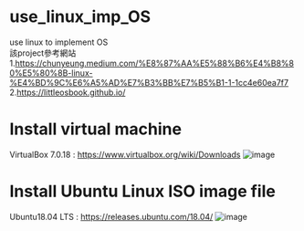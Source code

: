 # use_linux_imp_OS
use linux to implement OS  
該project參考網站  
1.https://chunyeung.medium.com/%E8%87%AA%E5%88%B6%E4%B8%80%E5%80%8B-linux-%E4%BD%9C%E6%A5%AD%E7%B3%BB%E7%B5%B1-1-1cc4e60ea7f7  
2.https://littleosbook.github.io/

# Install virtual machine 
VirtualBox 7.0.18 : https://www.virtualbox.org/wiki/Downloads
![image](https://github.com/unshun0120/use_linux_imp_OS/assets/79517348/34a14005-ba07-444f-94fe-a3c892893afd)


# Install Ubuntu Linux ISO image file
Ubuntu18.04 LTS : https://releases.ubuntu.com/18.04/
![image](https://github.com/unshun0120/use_linux_imp_OS/assets/79517348/be96a9b4-969d-43d5-bbe9-68b4c65692b3)



